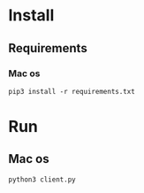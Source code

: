 # Install

## Requirements

### Mac os

`pip3 install -r requirements.txt`

# Run

## Mac os

`python3 client.py`